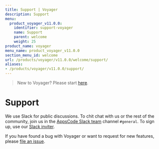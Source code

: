 ```yaml
---
title: Support | Voyager
description: Support
menu:
  product_voyager_v11.0.0:
    identifier: support-voyager
    name: Support
    parent: welcome
    weight: 25
product_name: voyager
menu_name: product_voyager_v11.0.0
section_menu_id: welcome
url: /products/voyager/v11.0.0/welcome/support/
aliases:
- /products/voyager/v11.0.0/support/
---
```


> New to Voyager? Please start [here](/products/voyager/v11.0.0/concepts/overview).

# Support

We use Slack for public discussions. To chit chat with us or the rest of the community, join us in the [AppsCode Slack team](https://appscode.slack.com/messages/C0XQFLGRM/details/) channel `#general`. To sign up, use our [Slack inviter](https://slack.appscode.com/).

If you have found a bug with Voyager or want to request for new features, please [file an issue](https://github.com/appscode/voyager/issues/new).
